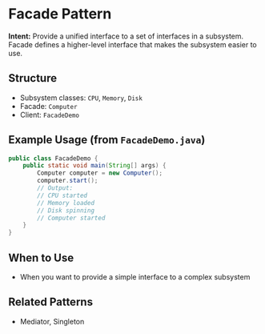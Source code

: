 # Facade Pattern

**Intent:** Provide a unified interface to a set of interfaces in a subsystem. Facade defines a higher-level interface that makes the subsystem easier to use.

## Structure
- Subsystem classes: `CPU`, `Memory`, `Disk`
- Facade: `Computer`
- Client: `FacadeDemo`

## Example Usage (from `FacadeDemo.java`)
```java
public class FacadeDemo {
	public static void main(String[] args) {
		Computer computer = new Computer();
		computer.start();
		// Output:
		// CPU started
		// Memory loaded
		// Disk spinning
		// Computer started
	}
}
```

## When to Use
- When you want to provide a simple interface to a complex subsystem

## Related Patterns
- Mediator, Singleton
